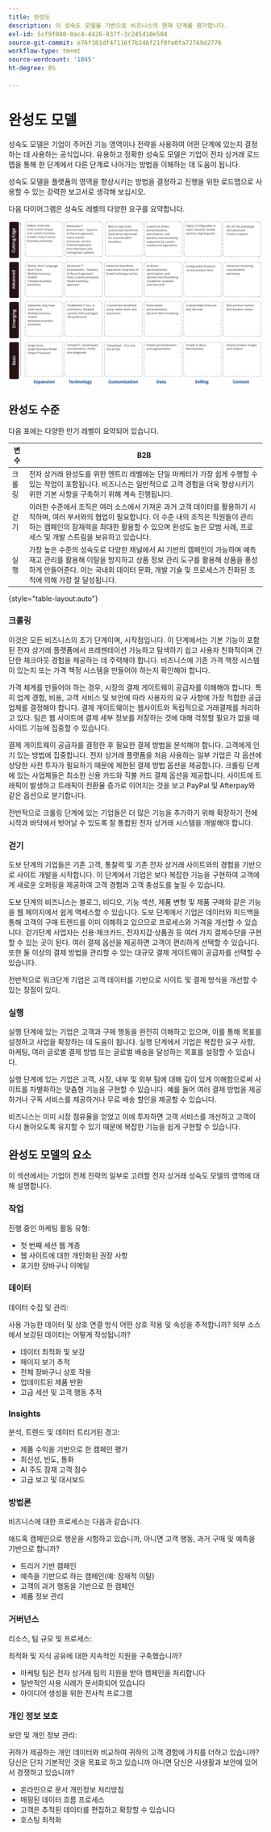 ```yaml
---
title: 완성도
description: 이 성숙도 모델을 기반으로 비즈니스의 현재 단계를 평가합니다.
exl-id: 5cf9f080-0ac4-4426-837f-3c245d10e504
source-git-commit: e76f101df47116f7b246f21f0fe0fa72769d2776
workflow-type: tm+mt
source-wordcount: '1045'
ht-degree: 0%

---
```


# 완성도 모델

성숙도 모델은 기업이 주어진 기능 영역이나 전략을 사용하여 어떤 단계에 있는지 결정하는 데 사용하는 공식입니다. 유용하고 정확한 성숙도 모델은 기업이 전자 상거래 로드맵을 통해 한 단계에서 다른 단계로 나아가는 방법을 이해하는 데 도움이 됩니다.

성숙도 모델을 플랫폼의 영역을 향상시키는 방법을 결정하고 진행을 위한 로드맵으로 사용할 수 있는 강력한 보고서로 생각해 보십시오.

다음 다이어그램은 성숙도 레벨의 다양한 요구를 요약합니다.

![성숙도 수준 다이어그램에 걸친 요구 사항](../../assets/playbooks/maturity-levels.png)

## 완성도 수준

다음 표에는 다양한 만기 레벨이 요약되어 있습니다.

| 변수 | B2B |
-----------|----------|
| 크롤링 | 전자 상거래 완성도를 위한 엔트리 레벨에는 단일 마케터가 가장 쉽게 수행할 수 있는 작업이 포함됩니다. 비즈니스는 일반적으로 고객 경험을 더욱 향상시키기 위한 기본 사항을 구축하기 위해 계속 진행됩니다. |
| 걷기 | 이러한 수준에서 조직은 여러 소스에서 가져온 과거 고객 데이터를 활용하기 시작하며, 여러 부서와의 협업이 필요합니다.  이 수준 내의 조직은 직원들이 관리하는 캠페인의 잠재력을 최대한 활용할 수 있으며 완성도 높은 모범 사례, 프로세스 및 개발 스트림을 보유하고 있습니다. |
| 실행 | 가장 높은 수준의 성숙도로 다양한 채널에서 AI 기반의 캠페인이 가능하며 예측 재고 관리를 활용해 이탈을 방지하고 상품 정보 관리 도구를 활용해 상품을 풍성하게 만들어준다. 이는 국내외 데이터 문화, 개발 기술 및 프로세스가 진화된 조직에 의해 가장 잘 달성됩니다. |

{style="table-layout:auto"}

### 크롤링

이것은 모든 비즈니스의 초기 단계이며, 시작점입니다. 이 단계에서는 기본 기능이 포함된 전자 상거래 플랫폼에서 프레젠테이션 가능하고 탐색하기 쉽고 사용자 친화적이며 간단한 체크아웃 경험을 제공하는 데 주력해야 합니다. 비즈니스에 기존 가격 책정 시스템이 있는지 또는 가격 책정 시스템을 만들어야 하는지 확인해야 합니다.

가격 체계를 만들어야 하는 경우, 시장의 결제 게이트웨이 공급자를 이해해야 합니다. 특히 업계 경험, 비용, 고객 서비스 및 보안에 따라 사용자의 요구 사항에 가장 적합한 공급업체를 결정해야 합니다. 결제 게이트웨이는 웹사이트와 독립적으로 거래결제를 처리하고 있다. 팀은 웹 사이트에 결제 세부 정보를 저장하는 것에 대해 걱정할 필요가 없을 때 사이트 기능에 집중할 수 있습니다.

결제 게이트웨이 공급자를 결정한 후 필요한 결제 방법을 분석해야 합니다. 고객에게 인기 있는 방법에 집중합니다. 전자 상거래 플랫폼을 처음 사용하는 일부 기업은 각 옵션에 상당한 사전 투자가 필요하기 때문에 제한된 결제 방법 옵션을 제공합니다. 크롤링 단계에 있는 사업체들은 최소한 신용 카드와 직불 카드 결제 옵션을 제공합니다. 사이트에 트래픽이 발생하고 트래픽이 전환율 증가로 이어지는 것을 보고 PayPal 및 Afterpay와 같은 옵션으로 분기합니다.

전반적으로 크롤링 단계에 있는 기업들은 더 많은 기능을 추가하기 위해 확장하기 전에 시작과 바닥에서 벗어날 수 있도록 잘 통합된 전자 상거래 시스템을 개발해야 합니다.

### 걷기

도보 단계의 기업들은 기존 고객, 통찰력 및 기존 전자 상거래 사이트와의 경험을 기반으로 사이트 개발을 시작합니다. 이 단계에서 기업은 보다 복잡한 기능을 구현하여 고객에게 새로운 오퍼링을 제공하여 고객 경험과 고객 충성도를 높일 수 있습니다.

도보 단계의 비즈니스는 블로그, 비디오, 기능 섹션, 제품 변형 및 제품 구매와 같은 기능을 웹 페이지에서 쉽게 액세스할 수 있습니다. 도보 단계에서 기업은 데이터와 피드백을 통해 고객의 구매 트렌드를 이미 이해하고 있으므로 프로세스와 가격을 개선할 수 있습니다. 걷기단계 사업자는 신용·체크카드, 전자지갑·상품권 등 여러 가지 결제수단을 구현할 수 있는 곳이 된다. 여러 결제 옵션을 제공하면 고객이 편리하게 선택할 수 있습니다. 또한 둘 이상의 결제 방법을 관리할 수 있는 대규모 결제 게이트웨이 공급자를 선택할 수 있습니다.

전반적으로 워크단계 기업은 고객 데이터를 기반으로 사이트 및 결제 방식을 개선할 수 있는 장점이 있다.

### 실행

실행 단계에 있는 기업은 고객과 구매 행동을 완전히 이해하고 있으며, 이를 통해 목표를 설정하고 사업을 확장하는 데 도움이 됩니다. 실행 단계에서 기업은 복잡한 요구 사항, 마케팅, 여러 글로벌 결제 방법 또는 글로벌 배송을 달성하는 목표를 설정할 수 있습니다.

실행 단계에 있는 기업은 고객, 시장, 내부 및 외부 팀에 대해 깊이 있게 이해함으로써 사이트를 차별화하는 맞춤형 기능을 구현할 수 있습니다. 예를 들어 여러 결제 방법을 제공하거나 구독 서비스를 제공하거나 무료 배송 할인을 제공할 수 있습니다.

비즈니스는 이미 시장 점유율을 얻었고 이에 투자하면 고객 서비스를 개선하고 고객이 다시 돌아오도록 유지할 수 있기 때문에 복잡한 기능을 쉽게 구현할 수 있습니다.

## 완성도 모델의 요소

이 섹션에서는 기업이 전체 전략의 일부로 고려할 전자 상거래 성숙도 모델의 영역에 대해 설명합니다.

### 작업

진행 중인 마케팅 활동 유형:

- 첫 번째 세션 웹 계층
- 웹 사이트에 대한 개인화된 권장 사항
- 포기한 장바구니 이메일

### 데이터

데이터 수집 및 관리:

사용 가능한 데이터 및 상호 연결 방식 어떤 상호 작용 및 속성을 추적합니까? 외부 소스에서 보강된 데이터는 어떻게 작성됩니까?

- 데이터 최적화 및 보강
- 페이지 보기 추적
- 전체 장바구니 상호 작용
- 업데이트된 제품 반환
- 고급 세션 및 고객 행동 추적

### Insights

분석, 트렌드 및 데이터 트리거된 경고:

- 제품 수익을 기반으로 한 캠페인 평가
- 최신성, 빈도, 통화
- AI 주도 잠재 고객 점수
- 고급 보고 및 대시보드

### 방법론

비즈니스에 대한 프로세스는 다음과 같습니다.

애드혹 캠페인으로 행운을 시험하고 있습니까, 아니면 고객 행동, 과거 구매 및 예측을 기반으로 합니까?

- 트리거 기반 캠페인
- 예측을 기반으로 하는 캠페인(예: 잠재적 이탈)
- 고객의 과거 행동을 기반으로 한 캠페인
- 제품 정보 관리

### 거버넌스

리소스, 팀 규모 및 프로세스:

최적화 및 지식 공유에 대한 지속적인 지원을 구축했습니까?

- 마케팅 팀은 전자 상거래 팀의 지원을 받아 캠페인을 처리합니다
- 일반적인 사용 사례가 문서화되어 있습니다
- 아이디어 생성을 위한 전사적 프로그램

### 개인 정보 보호

보안 및 개인 정보 관리:

귀하가 제공하는 개인 데이터와 비교하여 귀하의 고객 경험에 가치를 더하고 있습니까? 당신은 단지 기본적인 것을 목표로 하고 있습니까 아니면 당신은 사생활과 보안에 있어서 경쟁하고 있습니까?

- 온라인으로 문서 개인정보 처리방침
- 매핑된 데이터 흐름 프로세스
- 고객은 추적된 데이터를 편집하고 확장할 수 있습니다
- 호스팅 최적화
